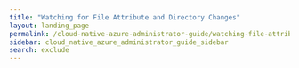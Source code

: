 ```yaml
---
title: "Watching for File Attribute and Directory Changes"
layout: landing_page
permalink: /cloud-native-azure-administrator-guide/watching-file-attribute-directory-changes/
sidebar: cloud_native_azure_administrator_guide_sidebar
search: exclude
---
```


